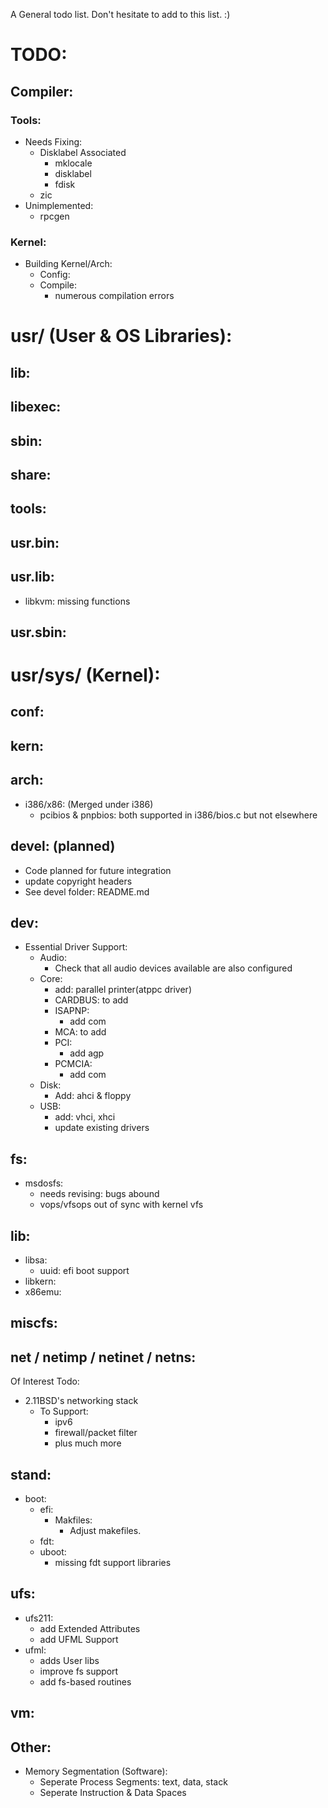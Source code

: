 A General todo list. Don't hesitate to add to this list. :)

# TODO:
## Compiler:
### Tools:
- Needs Fixing:
	- Disklabel Associated
		- mklocale
		- disklabel
		- fdisk
	- zic
- Unimplemented:
	- rpcgen
			
### Kernel:
- Building Kernel/Arch:
	- Config:
	- Compile:
		- numerous compilation errors 

# usr/ (User & OS Libraries):
## lib:

## libexec:

## sbin:

## share:

## tools:

## usr.bin:

## usr.lib:
- libkvm: missing functions

## usr.sbin:

# usr/sys/ (Kernel):
## conf:

## kern:

## arch:
- i386/x86: (Merged under i386)
	- pcibios & pnpbios: both supported in i386/bios.c but not elsewhere

## devel: (planned)
- Code planned for future integration
- update copyright headers
- See devel folder: README.md

## dev:
- Essential Driver Support:
	- Audio:
		- Check that all audio devices available are also configured	
	- Core:
		- add: parallel printer(atppc driver)
		- CARDBUS: to add
		- ISAPNP: 
			- add com
		- MCA: to add
		- PCI:
			- add agp
		- PCMCIA:
			- add com
	- Disk:
		- Add: ahci & floppy
	- USB:
		- add: vhci, xhci
		- update existing drivers

## fs:
- msdosfs:
	- needs revising: bugs abound 
	- vops/vfsops out of sync with kernel vfs

## lib:
- libsa:
	- uuid: efi boot support
- libkern:
- x86emu:

## miscfs:


## net / netimp / netinet / netns:
Of Interest Todo:
- 2.11BSD's networking stack
	- To Support:
		- ipv6
		- firewall/packet filter
		- plus much more

## stand:
- boot:
	- efi:
		- Makfiles:
			- Adjust makefiles.
	- fdt:
	- uboot:
		- missing fdt support libraries
## ufs:
- ufs211:
   	- add Extended Attributes
	- add UFML Support
- ufml:
	- adds User libs
	- improve fs support
	- add fs-based routines

## vm:

## Other:
- Memory Segmentation (Software):
	- Seperate Process Segments: text, data, stack
	- Seperate Instruction & Data Spaces

